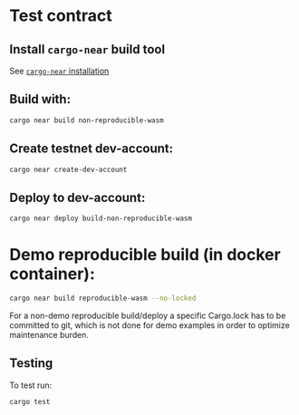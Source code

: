 # Test contract

## Install `cargo-near` build tool

See [`cargo-near` installation](https://github.com/near/cargo-near#installation)

## Build with:

```bash
cargo near build non-reproducible-wasm
```

## Create testnet dev-account:

```bash
cargo near create-dev-account
```

## Deploy to dev-account:

```bash
cargo near deploy build-non-reproducible-wasm
```

# Demo reproducible build (in docker container):

```bash
cargo near build reproducible-wasm --no-locked
```

For a non-demo reproducible build/deploy a specific Cargo.lock has to be committed to git,
which is not done for demo examples in order to optimize maintenance burden.

## Testing
To test run:

```bash
cargo test
```
